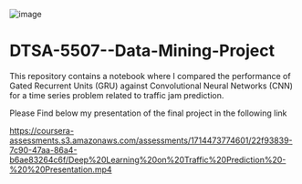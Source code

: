![image](https://github.com/laithrasheed/DTSA_5509_Supervised_Learning_Final_Project/assets/124019127/78cd18ac-792b-4671-b532-bfdf9440aba3)

# DTSA-5507--Data-Mining-Project
This repository contains a notebook where I compared the performance of Gated Recurrent Units (GRU) against Convolutional Neural Networks (CNN) for a time series problem related to traffic jam prediction.

Please Find below my presentation of the final project in the following link

https://coursera-assessments.s3.amazonaws.com/assessments/1714473774601/22f93839-7c90-47aa-86a4-b6ae83264c6f/Deep%20Learning%20on%20Traffic%20Prediction%20-%20%20Presentation.mp4
